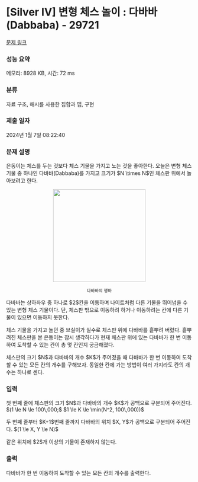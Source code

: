 # [Silver IV] 변형 체스 놀이 : 다바바(Dabbaba) - 29721 

[문제 링크](https://www.acmicpc.net/problem/29721) 

### 성능 요약

메모리: 8928 KB, 시간: 72 ms

### 분류

자료 구조, 해시를 사용한 집합과 맵, 구현

### 제출 일자

2024년 1월 7일 08:22:40

### 문제 설명

<p>은동이는 체스를 두는 것보다 체스 기물을 가지고 노는 것을 좋아한다. 오늘은 변형 체스 기물 중 하나인 다바바(Dabbaba)를 가지고 크기가 $N \times N$인 체스판 위에서 놀아보려고 한다.</p>

<p style="text-align: center;"><img alt="" src="" style="max-width: 100%; width: 250px; height: 250px;"></p>

<p style="text-align: center;"><small>다바바의 행마</small></p>

<p>다바바는 상하좌우 중 하나로 $2$칸을 이동하며 나이트처럼 다른 기물을 뛰어넘을 수 있는 변형 체스 기물이다. 단, 체스판 밖으로 이동하려 하거나 이동하려는 칸에 다른 기물이 있으면 이동하지 못한다.</p>

<p>체스 기물을 가지고 놀던 중 브실이가 실수로 체스판 위에 다바바를 흩뿌려 버렸다. 흩뿌려진 체스판을 본 은동이는 잠시 생각하다가 현재 체스판 위에 있는 다바바가 한 번 이동하여 도착할 수 있는 칸이 총 몇 칸인지 궁금해졌다.</p>

<p>체스판의 크기 $N$과 다바바의 개수 $K$가 주어졌을 때 다바바가 한 번 이동하여 도착할 수 있는 모든 칸의 개수를 구해보자. 동일한 칸에 가는 방법이 여러 가지라도 칸의 개수는 하나로 센다.</p>

### 입력 

 <p>첫 번째 줄에 체스판의 크기 $N$과 다바바의 개수 $K$가 공백으로 구분되어 주어진다. $(1 \le N \le 100\,000;$ $1 \le K \le \min(N^2, 100\,000))$</p>

<p>두 번째 줄부터 $K+1$번째 줄까지 다바바의 위치 $X, Y$가 공백으로 구분되어 주어진다. $(1 \le X, Y \le N)$</p>

<p>같은 위치에 $2$개 이상의 기물이 존재하지 않는다.</p>

### 출력 

 <p>다바바가 한 번 이동하여 도착할 수 있는 모든 칸의 개수를 출력한다.</p>

